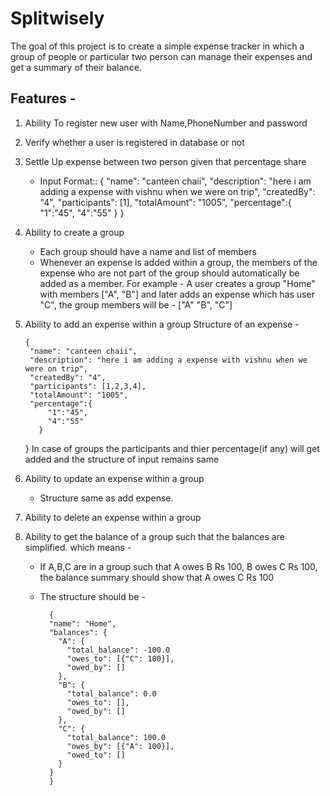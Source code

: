 # Splitwisely
The goal of this project is to create a simple expense tracker in which a group of people or particular two person can manage their expenses and get a summary of their balance.

## Features - 
1. Ability To register new user with Name,PhoneNumber and password
2. Verify whether a user is registered in database or not
3. Settle Up expense between two person given that percentage share
   - Input Format:: 
     {
        "name": "canteen chaii",
        "description": "here i am adding a expense with vishnu when we were on trip",
        "createdBy": "4",
        "participants": [1],
        "totalAmount": "1005",
        "percentage":{
            "1":"45",
            "4":"55"
          }
      }
4. Ability to create a group
	- Each group should have a name and list of members
	- Whenever an expense is added within a group, the members of the expense who are not part of the group should automatically be added as a member.
	  For example - A user creates a group "Home" with members ["A", "B"] and later adds an expense which has user "C", the group members will be - ["A" "B", "C"]
5. Ability to add an expense within a group
	 Structure of an expense - 
  
       {
        "name": "canteen chaii",
        "description": "here i am adding a expense with vishnu when we were on trip",
        "createdBy": "4",
        "participants": [1,2,3,4],
        "totalAmount": "1005",
        "percentage":{
            "1":"45",
            "4":"55"
          }
      }
    In case of groups the participants and thier percentage(if any) will get added and the structure of input remains same
6. Ability to update an expense within a group
    - Structure same as add expense.
7. Ability to delete an expense within a group
8. Ability to get the balance of a group such that the balances are simplified. which means -
    - If A,B,C are in a group such that A owes B Rs 100, B owes C Rs 100, the balance summary should show that A owes C Rs 100
    - The structure should be -

    	    {
            "name": "Home",
            "balances": {
              "A": {
                "total_balance": -100.0
                "owes_to": [{"C": 100}],
                "owed_by": []
              },
              "B": {
                "total_balance": 0.0
                "owes_to": [],
                "owed_by": []
              },
              "C": {
                "total_balance": 100.0
                "owes_by": [{"A": 100}],
                "owed_to": []
              }
            }
        	}








